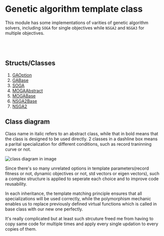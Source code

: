 # Genetic algorithm template class

This module has some implementations of varities of genetic algorithm solvers, including `SOGA` for single objectives while `NSGA2` and `NSGA3` for multiple objectives.

<br>
<br>

## Structs/Classes
1. [GAOption](./Genetic/GAOption.md)
2. [GABase](./Genetic/GABase.md)
3. [SOGA](./Genetic/SOGA.md)
4. [MOGAAbstract](./Genetic/MOGAAbstract.md)
5. [MOGABase](./Genetic/MOGABase.md)
6. [NSGA2Base](./Genetic/NSGA2Base.md)
7. [NSGA2](./Genetic/NSGA2.md)

## Class diagram

Class name in italic refers to an abstract class, while that in bold means that the class is designed to be used directly. 2 classes in a dashline box means a parital specialization for different conditions, such as record traninning curve or not.

![class diagram in image](https://raw.githubusercontent.com/ToKiNoBug/SlopeCraftTutorial/Images4HeuristicFlow/Genetic/classDiagram.png)

Since there's so many unrelated options in template parameters(record fitness or not, dynamic objectives or not, std vectors or eigen vectors), such a complex structure is applied to seperate each choice and to improve code reusability. 

In each inheritance, the template matching principle ensures that all specializations will be used correctly, while the polymorphism mechanic enables us to replace previously defined virtual functions which is called in base class with our new one perfectly. 

It's really complicated but at least such strcuture freed me from having to copy same code for multiple times and apply every single updation to every copies of them.
